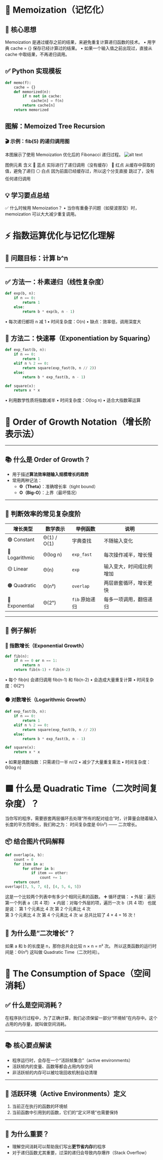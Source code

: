 # 🧠 Memoization（记忆化）

## 📌 核心思想
Memoization 是通过缓存之前的结果，来避免重复计算递归函数的技术。
	•	用字典 cache = {} 保存已经计算过的结果。
	•	如果一个输入值之前出现过，直接从 cache 中取结果，不再递归调用。

## ✅ Python 实现模板

```python
def memo(f):
    cache = {}
    def memorized(n):
        if n not in cache:
            cache[n] = f(n)
        return cache[n]
    return memorized
```
## 图解：Memoized Tree Recursion
### 🎬 示例：fib(5) 的递归调用图
本图展示了使用 Memoization 优化后的 Fibonacci 递归过程。
![alt text](image.png)

图例元素          含义
🔵 蓝点        实际进行了递归调用（没有缓存）
🔴 红点        从缓存中获取的值，避免了递归
⚪️ 白点        因为前面已经缓存过，所以这个分支直接 跳过了，没有任何递归调用

## 💡 学习要点总结
✅ 什么时候用 Memoization？
•	当你有重叠子问题（如斐波那契）时，memoization 可以大大减少重复调用。



# ⚡️ 指数运算优化与记忆化理解

## 🎯 问题目标：计算 b^n

---

## ✅ 方法一：朴素递归（线性复杂度）

```python
def exp(b, n):
    if n == 0:
        return 1
    else:
        return b * exp(b, n - 1)
```
•	每次递归都将 n 减 1
•	时间复杂度：O(n)
•	缺点：效率低，调用深度大

## 🚀 方法二：快速幂（Exponentiation by Squaring）
```python
def exp_fast(b, n):
    if n == 0:
        return 1
    elif n % 2 == 0:
        return square(exp_fast(b, n // 2))
    else:
        return b * exp_fast(b, n - 1)

def square(x):
    return x * x
```
•	利用数学性质将指数减半
•	时间复杂度：O(log n)
•	适合大指数幂运算


# 🔢 Order of Growth Notation（增长阶表示法）

---

## 📚 什么是 Order of Growth？

- 用于描述**算法效率随输入规模增长的趋势**
- 常用两种记法：
  - **Θ（Theta）**：准确增长率（tight bound）
  - **O（Big-O）**：上界（最坏情况）

---

## 🎯 判断效率的常见复杂度阶

| 增长类型              | 数学表示     | 举例函数      | 说明                         |
|-----------------------|--------------|---------------|------------------------------|
| 🟢 Constant            | Θ(1) / O(1)  | 字典查找      | 不随输入变化                 |
| 🔵 Logarithmic         | Θ(log n)     | `exp_fast`    | 每次操作减半，增长慢         |
| 🟡 Linear              | Θ(n)         | `exp`         | 输入变大，时间成比例增加     |
| 🟠 Quadratic           | Θ(n²)        | `overlap`     | 两层嵌套循环，增长更快       |
| 🔴 Exponential         | Θ(2ⁿ)        | `fib` 原始递归 | 每多一项调用，翻倍递归       |

---

## 🧠 例子解析

###  🔴 指数增长（Exponential Growth）

```python
def fib(n):
    if n == 0 or n == 1:
        return n
    return fib(n-1) + fib(n-2)
```
•	每个 fib(n) 会递归调用 fib(n-1) 和 fib(n-2)
•	会造成大量重复计算
•	时间复杂度：Θ(2ⁿ)

### 🟢 对数增长（Logarithmic Growth）

```python
def exp_fast(b, n):
    if n == 0:
        return 1
    elif n % 2 == 0:
        return square(exp_fast(b, n // 2))
    else:
        return b * exp_fast(b, n - 1)

def square(x):
    return x * x
```
•	如果是偶数指数：只需递归一半 n//2
•	减少了大量重复乘法
•	时间复杂度：Θ(log n)



# 🟦 什么是 Quadratic Time（二次时间复杂度）？
 当你写的程序，需要嵌套两层循环去处理“所有的配对组合”时，计算量会随着输入长度的平方而增长，我们称之为：
 时间复杂度是 Θ(n²) —— 二次增长。

## 📦 结合图片代码解释
```python
def overlap(a, b):
    count = 0
    for item in a:
        for other in b:
            if item == other:
                count += 1
    return count
overlap([3, 5, 7, 6], [4, 5, 6, 5])
```
这是一个比较两个列表中有多少个相同元素的函数。
➕ 循环逻辑：
•	外层：遍历第一个列表 a（共 4 项）
•	内层：对每个外层的项，遍历一次 b（共 4 项）
也就是说：
第 1 个元素比 4 次
第 2 个元素比 4 次	
第 3 个元素比 4 次
第 4 个元素比 4 次
📊 总共比较了 4 × 4 = 16 次！

## 🔁 为什么是“二次增长”？
如果 a 和 b 的长度是 n，那你总共会比较 n × n = n² 次。
所以这类函数的运行时间是：Θ(n²)
这叫做 Quadratic Time（二次时间）。



# 💾 The Consumption of Space（空间消耗）

## ✅ 什么是空间消耗？
在程序执行过程中，为了正确计算，我们必须保留一部分“环境帧”在内存中。这个占用的内存量，就叫做空间消耗。

---

## 📚 核心要点解读

- 程序运行时，会存在一个“活跃帧集合”（active environments）
- 活跃帧内的变量、函数等都会占用内存空间
- 非活跃帧的内存可以被垃圾回收机制自动清理

---

## 🧭 活跃环境（Active Environments）定义

1. 当前正在执行的函数的环境帧
2. 当前函数中引用到的函数，它们的“定义环境”也需要保持

---

## 🧠 为什么重要？

- 理解空间消耗可以帮助我们写出**更节省内存**的程序
- 对于递归函数尤其重要，过深的递归会导致内存爆炸（Stack Overflow）
